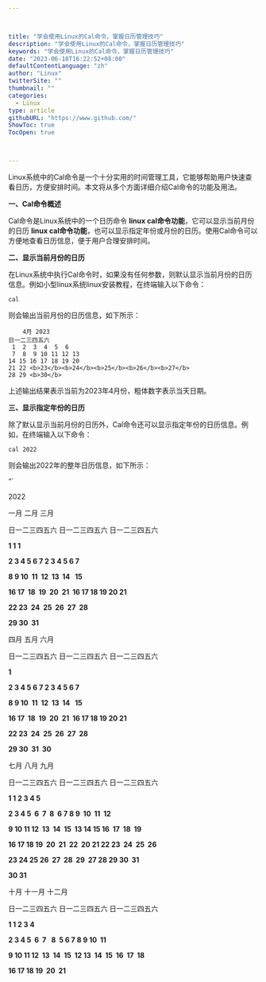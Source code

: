 ```yaml
---



title: "学会使用Linux的Cal命令，掌握日历管理技巧"
description: "学会使用Linux的Cal命令，掌握日历管理技巧"
keywords: "学会使用Linux的Cal命令，掌握日历管理技巧"
date: "2023-06-18T16:22:52+08:00"
defaultContentLanguage: "zh"
author: "Linux"
twitterSite: ""
thumbnail: ""
categories:
  - Linux
type: article
githubURL: "https://www.github.com/"
ShowToc: true
TocOpen: true



---
```


Linux系统中的Cal命令是一个十分实用的时间管理工具，它能够帮助用户快速查看日历，方便安排时间。本文将从多个方面详细介绍Cal命令的功能及用法。

**一、Cal命令概述**

Cal命令是Linux系统中的一个日历命令 **linux cal命令功能**，它可以显示当前月份的日历 **linux cal命令功能**，也可以显示指定年份或月份的日历。使用Cal命令可以方便地查看日历信息，便于用户合理安排时间。

**二、显示当前月份的日历**

在Linux系统中执行Cal命令时，如果没有任何参数，则默认显示当前月份的日历信息。例如小型linux系统linux安装教程，在终端输入以下命令：

```
cal
```

则会输出当前月份的日历信息，如下所示：

```
    4月 2023
日一二三四五六
 1  2  3  4  5  6
 7  8  9 10 11 12 13
14 15 16 17 18 19 20
21 22 <b>23</b><b>24</b><b>25</b><b>26</b><b>27</b>
28 29 <b>30</b>
```

上述输出结果表示当前为2023年4月份，粗体数字表示当天日期。

**三、显示指定年份的日历**

除了默认显示当前月份的日历外，Cal命令还可以显示指定年份的日历信息。例如，在终端输入以下命令：

```
cal 2022
```

则会输出2022年的整年日历信息，如下所示：

“`

2022

一月 二月 三月

日一二三四五六 日一二三四五六 日一二三四五六

**1 1 1**

**2 3 4 5 6 7 2 3 4 5 6 7**

**8 9 10  11  12  13  14   15**

**16 17  18  19  20  21  16 17 18 19 20 21**

**22 23  24  25  26  27  28**

**29 30  31**

四月 五月 六月

日一二三四五六 日一二三四五六 日一二三四五六

**1**

**2 3 4 5 6 7 2 3 4 5 6 7**

**8 9 10  11  12  13  14   15**

**16 17  18  19  20  21  16 17 18 19 20 21**

**22 23  24  25  26  27  28**

**29 30  31  30**

七月 八月 九月

日一二三四五六 日一二三四五六 日一二三四五六

**1 1 2 3 4 5**

**2 3 4 5  6  7  8  6 7 8 9  10  11  12**

**9 10 11 12  13  14  15  13 14 15 16  17  18  19**

**16 17 18 19  20  21  22  20 21 22 23  24  25  26**

**23 24 25 26  27  28  29  27 28 29 30  31**

**30 31**

十月 十一月 十二月

日一二三四五六 日一二三四五六 日一二三四五六

**1 1 2 3 4**

**2 3 4 5  6  7   8  5 6 7 8 9 10  11**

**9 10 11 12  13  14  15  12 13  14  15  16  17  18**

**16 17 18 19  20  21**